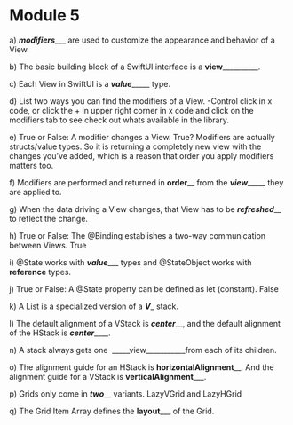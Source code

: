 #  Module 5

a) ___modifiers______ are used to customize the appearance and behavior of a View.

b) The basic building block of a SwiftUI interface is a __view____________.

c) Each View in SwiftUI is a ___value________ type.

d) List two ways you can find the modifiers of a View.
-Control click in x code, or click the + in upper right corner in x code and click on the modifiers tab to see check out whats available in the library.

e) True or False: A modifier changes a View.
True? Modifiers are actually structs/value types. So it is returning a completely new view with the changes you’ve added, which is a reason that order you apply modifiers matters too. 

f) Modifiers are performed and returned in ____order______ from the _____view__________ they are applied to.

g) When the data driving a View changes, that View has to be _____refreshed_______ to reflect the change.

h) True or False: The @Binding establishes a two-way communication between Views. True

i) @State works with ___value______ types and @StateObject works with ______reference______ types.

j) True or False: A @State property can be defined as let (constant).
False

k) A List is a specialized version of a _____V______ stack.

l) The default alignment of a VStack is _____center_______, and the default alignment of the HStack is ___center_______.

n) A stack always gets one  _____view___________from each of its children.

o) The alignment guide for an HStack is ______horizontalAlignment________. And the alignment guide for a VStack is ______verticalAlignment_________.

p) Grids only come in _____two_______ variants. LazyVGrid and LazyHGrid

q) The Grid Item Array defines the ______layout_________ of the Grid.
